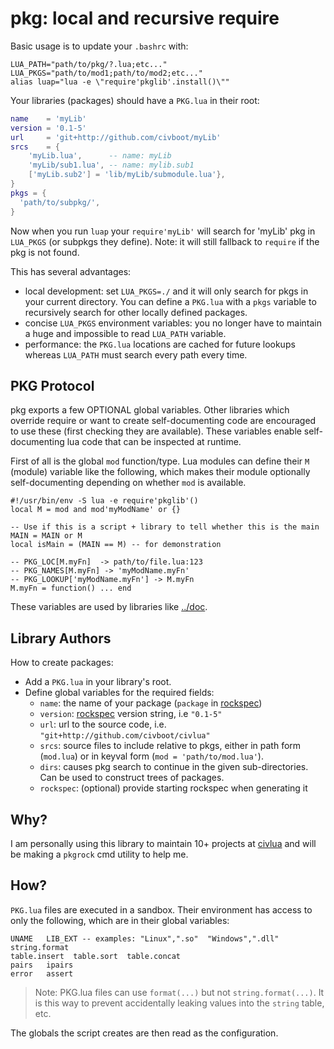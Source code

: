 # pkg: local and recursive require

Basic usage is to update your `.bashrc` with:

```
LUA_PATH="path/to/pkg/?.lua;etc..."
LUA_PKGS="path/to/mod1;path/to/mod2;etc..."
alias luap="lua -e \"require'pkglib'.install()\""
```

Your libraries (packages) should have a `PKG.lua` in their root:
```lua
name    = 'myLib'
version = '0.1-5'
url     = 'git+http://github.com/civboot/myLib'
srcs    = {
    'myLib.lua',      -- name: myLib
    'myLib/sub1.lua', -- name: mylib.sub1
    ['myLib.sub2'] = 'lib/myLib/submodule.lua'},
}
pkgs = {
  'path/to/subpkg/',
}
```

Now when you run `luap` your `require'myLib'` will search for 'myLib' pkg in
`LUA_PKGS` (or subpkgs they define). Note: it will still fallback to `require`
if the pkg is not found.

This has several advantages:

* local development: set `LUA_PKGS=./` and it will only search for pkgs in
  your current directory. You can define a `PKG.lua` with a `pkgs` variable to
  recursively search for other locally defined packages.
* concise `LUA_PKGS` environment variables: you no longer have to maintain a huge
  and impossible to read `LUA_PATH` variable.
* performance: the `PKG.lua` locations are cached for future lookups whereas
  `LUA_PATH` must search every path every time.

## PKG Protocol
pkg exports a few OPTIONAL global variables. Other libraries which override
require or want to create self-documenting code are encouraged to use these
(first checking they are available). These variables enable self-documenting lua
code that can be inspected at runtime.

First of all is the global `mod` function/type. Lua modules can define their `M`
(module) variable like the following, which makes their module optionally
self-documenting depending on whether `mod` is available.

```
#!/usr/bin/env -S lua -e require'pkglib'()
local M = mod and mod'myModName' or {}

-- Use if this is a script + library to tell whether this is the main
MAIN = MAIN or M
local isMain = (MAIN == M) -- for demonstration

-- PKG_LOC[M.myFn]  -> path/to/file.lua:123
-- PKG_NAMES[M.myFn] -> 'myModName.myFn'
-- PKG_LOOKUP['myModName.myFn'] -> M.myFn
M.myFn = function() ... end
```

These variables are used by libraries like [../doc](../doc/README.md).

## Library Authors

How to create packages:
* Add a `PKG.lua` in your library's root.
* Define global variables for the required fields:
  * `name`: the name of your package (`package` in [rockspec])
  * `version`: [rockspec] version string, i.e `"0.1-5"`
  * `url`: url to the source code, i.e. `"git+http://github.com/civboot/civlua"`
  * `srcs`: source files to include relative to pkgs, either in path form (`mod.lua`)
    or in keyval form (`mod = 'path/to/mod.lua'`).
  * `dirs`: causes pkg search to continue in the given sub-directories.
    Can be used to construct trees of packages.
  * `rockspec`: (optional) provide starting rockspec when generating it

[rockspec]: https://github.com/luarocks/luarocks/wiki/Rockspec-format

## Why?
I am personally using this library to maintain 10+ projects at
[civlua](http://github.com/civboot/civlua) and will be making a `pkgrock`
cmd utility to help me.

## How?
`PKG.lua` files are executed in a sandbox. Their environment has access to only
the following, which are in their global variables:

```
UNAME   LIB_EXT -- examples: "Linux",".so"  "Windows",".dll"
string.format
table.insert  table.sort  table.concat
pairs   ipairs
error   assert
```

> Note: PKG.lua files can use `format(...)` but not `string.format(...)`. It is
> this way to prevent accidentally leaking values into the `string` table, etc.

The globals the script creates are then read as the configuration.
